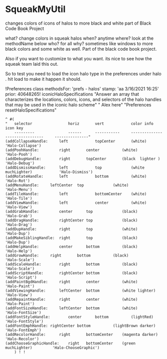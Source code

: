 # SqueakMyUtil
changes colors of icons of halos to more black and white  part of Black  Code Book Project

what?  change colors in squeak halos
when?  anytime
where?  look at the methodName below 
who?  for all
why?    sometimes like windows to more black colors and some white as well.   Part of the black code book project.  

Also if you want to customize to what you want.   its nice to see how the squeak team laid this out.

So to test you need to load the icon  halo type in the preferences  under halo   .   hit load to make it happen it should.  




!Preferences class methodsFor: 'prefs - halos' stamp: 'aa 3/16/2021 16:25' prior: 40648265!
iconicHaloSpecifications
	"Answer an array that characterizes the locations, colors, icons, and selectors of the halo handles that may be used in the iconic halo scheme"
      " Alex here"
	"Preferences resetHaloSpecifications"

	^ #(
	"  	selector				horiz		vert			color info						icon key
		---------				------		-----------		-------------------------------		---------------"
	(addCollapseHandle:		left			topCenter		(white)							'Halo-Collapse')
	(addPoohHandle:			right		center			(white)							'Halo-Pooh')
	(addDebugHandle:		right		topCenter		(black	lighter )		'Halo-Debug')
	(addDismissHandle:		left			top				(white		muchLighter)			'Halo-Dismiss')
	(addRotateHandle:		left			bottom			(white)							'Halo-Rot')
	(addMenuHandle:		leftCenter	top				(white)							'Halo-Menu')
	(addTileHandle:			left			bottomCenter	(white)					'Halo-Tile')
	(addViewHandle:			left			center			(white)							'Halo-View')
	(addGrabHandle:			center		top				(black)							'Halo-Grab')
	(addDragHandle:			rightCenter	top				(black)							'Halo-Drag')
	(addDupHandle:			right		top				(white)							'Halo-Dup')	
	(addMakeSiblingHandle:	right		top				(black)				'Halo-Dup')	
	(addHelpHandle:			center		bottom			(black)						'Halo-Help')
	(addGrowHandle:		right		bottom			(black)						'Halo-Scale')
	(addScaleHandle:		right		bottom			(black)					'Halo-Scale')
	(addScriptHandle:		rightCenter	bottom			(black)			'Halo-Script')
	(addPaintBgdHandle:		right		center			(white)						'Halo-Paint')
	(addViewingHandle:		leftCenter	bottom			(white lighter)				'Halo-View')
	(addRepaintHandle:		right		center			(white)						'Halo-Paint')
	(addFontSizeHandle:		leftCenter	bottom			(white)						'Halo-FontSize')
	(addFontStyleHandle:		center		bottom			(lightRed)						'Halo-FontStyle')
	(addFontEmphHandle:	rightCenter	bottom			(lightBrown darker)				'Halo-FontEmph')
	(addRecolorHandle:		right		bottomCenter	(magenta darker)				'Halo-Recolor')
	(addChooseGraphicHandle:	right	bottomCenter	(green muchLighter)			'Halo-ChooseGraphic')
		) ! !
